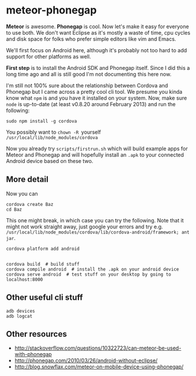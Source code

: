 meteor-phonegap
===============

**Meteor** is awesome. **Phonegap** is cool. Now let's make it easy
for everyone to use both.  We don't want Eclipse as it's mostly a
waste of time, cpu cycles and disk space for folks who prefer simple
editors like vim and Emacs.

We'll first focus on Android here, although it's probably not too hard
to add support for other platforms as well.

**First step** is to install the Android SDK and Phonegap itself.
Since I did this a long time ago and all is still good I'm not
documenting this here now.

I'm still not 100% sure about the relationship between Cordova and
Phonegap but I came across a pretty cool cli tool. We presume you
kinda know what `npm` is and you have it installed on your system.
Now, make sure `node` is up-to-date (at least v0.8.20 around February
2013) and run the following:

    sudo npm install -g cordova

You possibly want to `chown -R `yourself` /usr/local/lib/node_modules/cordova` 

Now you already try `scripts/firstrun.sh` which will build example
apps for Meteor and Phonegap and will hopefully install an `.apk` to
your connected Android device based on these two.


More detail
-----------


Now you can

    cordova create Baz
    cd Baz
    
    
This one might break, in which case you can try the following. Note
that it might not work straight away, just google your errors and try
e.g. 
`/usr/local/lib/node_modules/cordova/lib/cordova-android/framework; ant jar`.

    cordova platform add android
    

    cordova build  # build stuff
    cordova compile android  # install the .apk on your android device
    cordova serve android  # test stuff on your desktop by going to localhost:8000
    


Other useful cli stuff
----------------------

    adb devices
    adb logcat


Other resources
---------------

* http://stackoverflow.com/questions/10322723/can-meteor-be-used-with-phonegap
* http://phonegap.com/2010/03/26/android-without-eclipse/
* http://blog.snowflax.com/meteor-on-mobile-device-using-phonegap/





